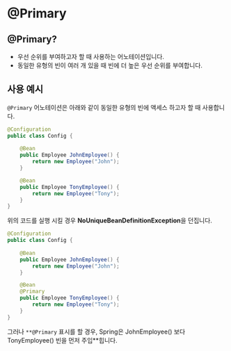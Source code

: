 # @Primary

## @Primary?

- 우선 순위를 부여하고자 할 때 사용하는 어노테이션입니다.
- 동일한 유형의 빈이 여러 개 있을 때 빈에 더 높은 우선 순위를 부여합니다.

## 사용 예시

`@Primary` 어노테이션은 아래와 같이 동일한 유형의 빈에 액세스 하고자 할 때 사용합니다. 

```java
@Configuration
public class Config {
	
	@Bean
	public Employee JohnEmployee() {
		return new Employee("John");
	}

	@Bean
	public Employee TonyEmployee() {
		return new Employee("Tony");
	}
}
```

위의 코드를 실행 시킬 경우 **NoUniqueBeanDefinitionException**을 던집니다. 

```java
@Configuration
public class Config {
	
	@Bean
	public Employee JohnEmployee() {
		return new Employee("John");
	}

	@Bean
	@Primary
	public Employee TonyEmployee() {
		return new Employee("Tony");
	}
}
```

그러나 `**@Primary` 표시를 할 경우, Spring은 JohnEmployee() 보다  TonyEmployee() 빈을 먼저 주입**힙니다.
